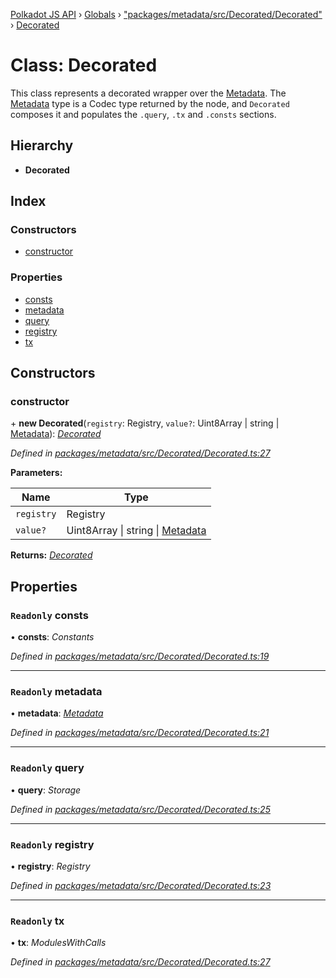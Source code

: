 [Polkadot JS API](../README.md) › [Globals](../globals.md) › ["packages/metadata/src/Decorated/Decorated"](../modules/_packages_metadata_src_decorated_decorated_.md) › [Decorated](_packages_metadata_src_decorated_decorated_.decorated.md)

# Class: Decorated

This class represents a decorated wrapper over the [Metadata](_packages_metadata_src_metadata_metadata_.metadata.md). The
[Metadata](_packages_metadata_src_metadata_metadata_.metadata.md) type is a Codec type returned by the node, and `Decorated`
composes it and populates the `.query`, `.tx` and `.consts` sections.

## Hierarchy

* **Decorated**

## Index

### Constructors

* [constructor](_packages_metadata_src_decorated_decorated_.decorated.md#constructor)

### Properties

* [consts](_packages_metadata_src_decorated_decorated_.decorated.md#readonly-consts)
* [metadata](_packages_metadata_src_decorated_decorated_.decorated.md#readonly-metadata)
* [query](_packages_metadata_src_decorated_decorated_.decorated.md#readonly-query)
* [registry](_packages_metadata_src_decorated_decorated_.decorated.md#readonly-registry)
* [tx](_packages_metadata_src_decorated_decorated_.decorated.md#readonly-tx)

## Constructors

###  constructor

\+ **new Decorated**(`registry`: Registry, `value?`: Uint8Array | string | [Metadata](_packages_metadata_src_metadata_metadata_.metadata.md)): *[Decorated](_packages_metadata_src_decorated_decorated_.decorated.md)*

*Defined in [packages/metadata/src/Decorated/Decorated.ts:27](https://github.com/polkadot-js/api/blob/e425a38a7c/packages/metadata/src/Decorated/Decorated.ts#L27)*

**Parameters:**

Name | Type |
------ | ------ |
`registry` | Registry |
`value?` | Uint8Array &#124; string &#124; [Metadata](_packages_metadata_src_metadata_metadata_.metadata.md) |

**Returns:** *[Decorated](_packages_metadata_src_decorated_decorated_.decorated.md)*

## Properties

### `Readonly` consts

• **consts**: *Constants*

*Defined in [packages/metadata/src/Decorated/Decorated.ts:19](https://github.com/polkadot-js/api/blob/e425a38a7c/packages/metadata/src/Decorated/Decorated.ts#L19)*

___

### `Readonly` metadata

• **metadata**: *[Metadata](_packages_metadata_src_metadata_metadata_.metadata.md)*

*Defined in [packages/metadata/src/Decorated/Decorated.ts:21](https://github.com/polkadot-js/api/blob/e425a38a7c/packages/metadata/src/Decorated/Decorated.ts#L21)*

___

### `Readonly` query

• **query**: *Storage*

*Defined in [packages/metadata/src/Decorated/Decorated.ts:25](https://github.com/polkadot-js/api/blob/e425a38a7c/packages/metadata/src/Decorated/Decorated.ts#L25)*

___

### `Readonly` registry

• **registry**: *Registry*

*Defined in [packages/metadata/src/Decorated/Decorated.ts:23](https://github.com/polkadot-js/api/blob/e425a38a7c/packages/metadata/src/Decorated/Decorated.ts#L23)*

___

### `Readonly` tx

• **tx**: *ModulesWithCalls*

*Defined in [packages/metadata/src/Decorated/Decorated.ts:27](https://github.com/polkadot-js/api/blob/e425a38a7c/packages/metadata/src/Decorated/Decorated.ts#L27)*
